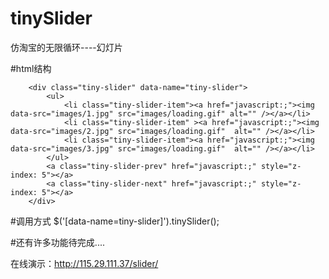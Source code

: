 # tinySlider
仿淘宝的无限循环----幻灯片

#html结构

        <div class="tiny-slider" data-name="tiny-slider">
            <ul>
                <li class="tiny-slider-item"><a href="javascript:;"><img data-src="images/1.jpg" src="images/loading.gif" alt="" /></a></li>
                <li class="tiny-slider-item" ><a href="javascript:;"><img data-src="images/2.jpg" src="images/loading.gif"  alt="" /></a></li>
                <li class="tiny-slider-item"><a href="javascript:;"><img data-src="images/3.jpg" src="images/loading.gif"  alt="" /></a></li>
            </ul>
            <a class="tiny-slider-prev" href="javascript:;" style="z-index: 5"></a>
            <a class="tiny-slider-next" href="javascript:;" style="z-index: 5"></a>
        </div>
        
#调用方式
  $('[data-name=tiny-slider]').tinySlider();

#还有许多功能待完成....

在线演示：http://115.29.111.37/slider/
